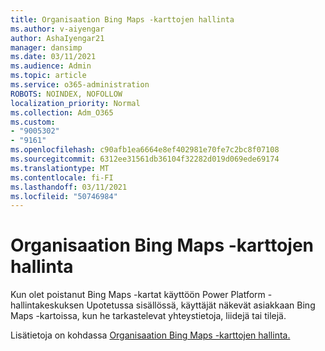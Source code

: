 ```yaml
---
title: Organisaation Bing Maps -karttojen hallinta
ms.author: v-aiyengar
author: AshaIyengar21
manager: dansimp
ms.date: 03/11/2021
ms.audience: Admin
ms.topic: article
ms.service: o365-administration
ROBOTS: NOINDEX, NOFOLLOW
localization_priority: Normal
ms.collection: Adm_O365
ms.custom:
- "9005302"
- "9161"
ms.openlocfilehash: c90afb1ea6664e8ef402981e70fe7c2bc8f07108
ms.sourcegitcommit: 6312ee31561db36104f32282d019d069ede69174
ms.translationtype: MT
ms.contentlocale: fi-FI
ms.lasthandoff: 03/11/2021
ms.locfileid: "50746984"
---
```

# <a name="manage-bing-maps-for-your-organization"></a>Organisaation Bing Maps -karttojen hallinta

Kun olet poistanut Bing Maps -kartat käyttöön Power Platform -hallintakeskuksen Upotetussa sisällössä, käyttäjät näkevät asiakkaan Bing Maps -kartoissa, kun he tarkastelevat yhteystietoja, liidejä tai tilejä. 

Lisätietoja on kohdassa [Organisaation Bing Maps -karttojen hallinta.](https://go.microsoft.com/fwlink/?linkid=2152757)